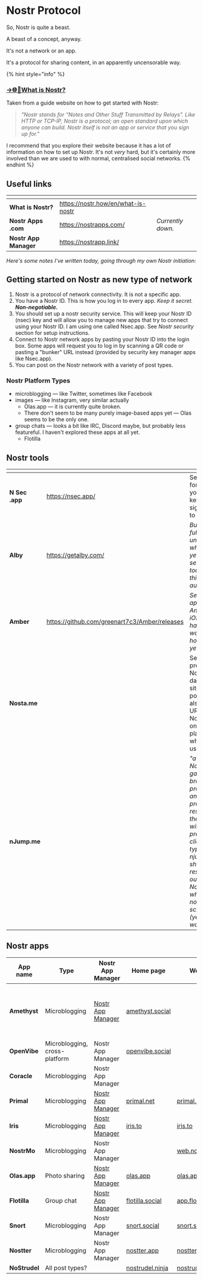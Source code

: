# Nostr Protocol

So, Nostr is quite a beast.

A beast of a concept, anyway.

It's not a network or an app.

It's a protocol for sharing content, in an apparently uncensorable way.

{% hint style="info" %}
### [→🌐🔗What is Nostr?](https://nostr.how/en/what-is-nostr)

Taken from a guide website on how to get started with Nostr:

> _"Nostr stands for “Notes and Other Stuff Transmitted by Relays”. Like HTTP or TCP-IP, Nostr is a protocol; an open standard upon which anyone can build. Nostr itself is not an app or service that you sign up for."_

I recommend that you explore their website because it has a lot of information on how to set up Nostr. It's not _very_ hard, but it's certainly more involved than we are used to with normal, centralised social networks.
{% endhint %}

## Useful links

<table data-view="cards"><thead><tr><th></th><th data-card-target data-type="content-ref"></th><th></th></tr></thead><tbody><tr><td><strong>What is Nostr?</strong></td><td><a href="https://nostr.how/en/what-is-nostr">https://nostr.how/en/what-is-nostr</a></td><td></td></tr><tr><td><strong>Nostr Apps .com</strong></td><td><a href="https://nostrapps.com/">https://nostrapps.com/</a></td><td><em>Currently down.</em></td></tr><tr><td><strong>Nostr App Manager</strong></td><td><a href="https://nostrapp.link/">https://nostrapp.link/</a></td><td></td></tr></tbody></table>

_Here's some notes I've written today, going through my own Nostr initiation:_

## Getting started on Nostr as new type of network

1. Nostr is a protocol of network connectivity. It is not a specific app.
2. You have a Nostr ID. This is how you log in to every app. _Keep it secret. **Non-negotiable.**_
3. You should set up a nostr security service. This will keep your Nostr ID (nsec) key and will allow you to manage new apps that try to connect using your Nostr ID. I am using one called Nsec.app. See _Nostr security_ section for setup instructions.
4. Connect to Nostr network apps by pasting your Nostr ID into the login box. Some apps will request you to log in by scanning a QR code or pasting a "bunker" URL instead (provided by security key manager apps like Nsec.app).
5. You can post on the Nostr network with a variety of post types.

### Nostr Platform Types

* microblogging — like Twitter, sometimes like Facebook
* images — like Instagram, very similar actually
  * Olas.app — it is currently quite broken.
  * There don't seem to be many purely image-based apps yet — Olas seems to be the only one.
* group chats — looks a bit like IRC, Discord maybe, but probably less featureful. I haven't explored these apps at all yet.
  * Flotilla

## Nostr tools

<table data-view="cards"><thead><tr><th></th><th data-type="content-ref"></th><th></th></tr></thead><tbody><tr><td><strong>N Sec .app</strong></td><td><a href="https://nsec.app/">https://nsec.app/</a></td><td>Security app for storing your sign-in keys and signing you in to Nostr apps.</td></tr><tr><td><strong>Alby</strong></td><td><a href="https://getalby.com/">https://getalby.com/</a></td><td><em>But I don't fully understand what this is yet, and it seems to do too many things automatically.</em></td></tr><tr><td><strong>Amber</strong></td><td><a href="https://github.com/greenart7c3/Amber/releases">https://github.com/greenart7c3/Amber/releases</a></td><td><em>Security key app for Android (&#x26; iOS?). I haven't worked out how to use it yet.</em></td></tr><tr><td><strong>Nosta.me</strong></td><td></td><td>Seems to present your Nostr ID's data, but this site isn't for posting on. It also provides URLs to your Nostr profiles on other platforms, which is useful.</td></tr><tr><td><strong>nJump.me</strong></td><td></td><td><em>"a HTTP Nostr gateway to browse profiles, notes and relays; to preview a resource and then open it with your preferred client. The typical use of njump is to share a resource outside the Nostr world, where the nostr: schema is not (yet) working."</em></td></tr></tbody></table>

## Nostr apps

<table data-view="cards"><thead><tr><th>App name</th><th>Type</th><th>Nostr App Manager</th><th>Home page</th><th>Web app</th><th>Android app</th><th>iOS app</th><th>Windows app</th><th>MacOS app</th><th>GitHib site</th><th data-hidden>NostrApps.com</th></tr></thead><tbody><tr><td><strong>Amethyst</strong></td><td>Microblogging</td><td><a href="https://nostrapp.link/a/naddr1qqxnzd3cx5urqv3nxymngdphqgsyvrp9u6p0mfur9dfdru3d853tx9mdjuhkphxuxgfwmryja7zsvhqrqsqqql8kavfpw3">Nostr App Manager</a></td><td><a href="https://amethyst.social/">amethyst.social</a></td><td></td><td><a href="https://play.google.com/store/apps/details?id=com.vitorpamplona.amethyst">Google Play</a> — <a href="https://f-droid.org/packages/com.vitorpamplona.amethyst/">F-droid</a> — <a href="https://github.com/ImranR98/Obtainium">Obtanium</a> — <a href="https://zap.store/">Zap.store</a></td><td></td><td></td><td></td><td><a href="https://github.com/vitorpamplona/amethyst/releases">GitHub site</a></td><td><a href="https://nostrapps.com/amethyst">NostrApps.com</a></td></tr><tr><td><strong>OpenVibe</strong></td><td>Microblogging, cross-platform</td><td>Nostr App Manager</td><td><a href="https://openvibe.social/">openvibe.social</a></td><td></td><td><a href="https://play.google.com/store/apps/details?id=com.plebstr.client">Google Play</a></td><td><a href="https://apps.apple.com/cz/app/openvibe-to-nostr-beyond/id1666230916">App Store</a></td><td></td><td></td><td></td><td><a href="https://nostrapps.com/openvibe">NostrApps.com</a></td></tr><tr><td><strong>Coracle</strong></td><td>Microblogging</td><td>Nostr App Manager</td><td></td><td></td><td></td><td></td><td></td><td></td><td></td><td><a href="https://nostrapps.com/coracle">NostrApps.com</a></td></tr><tr><td><strong>Primal</strong></td><td>Microblogging</td><td><a href="https://nostrapp.link/a/naddr1qqxnzd3exycrwwphxgunjve4qgsrx4k7vxeev3unrn5ty9qt9w4cxlsgzrqw752mh6fduqjgqs9chhgrqsqqql8kw4vkcq">Nostr App Manager</a></td><td><a href="https://primal.net/">primal.net</a></td><td><a href="https://primal.net/">primal.net</a></td><td></td><td></td><td></td><td></td><td></td><td><a href="https://nostrapps.com/primal">NostrApps.com</a></td></tr><tr><td><strong>Iris</strong></td><td>Microblogging</td><td><a href="https://nostrapp.link/a/naddr1qqxnzd3cx5mnyvec8qungvenqgsrx4k7vxeev3unrn5ty9qt9w4cxlsgzrqw752mh6fduqjgqs9chhgrqsqqql8ks78ejl">Nostr App Manager</a></td><td><a href="https://iris.to/">iris.to</a></td><td><a href="https://iris.to/">iris.to</a></td><td></td><td></td><td></td><td></td><td><a href="https://github.com/irislib">GitHub site</a></td><td><a href="https://nostrapps.com/iris">NostrApps.com</a></td></tr><tr><td><strong>NostrMo</strong></td><td>Microblogging</td><td>Nostr App Manager</td><td></td><td><a href="https://web.nostrmo.com/">web.nostrmo.com</a></td><td><a href="https://play.google.com/store/apps/details?id=com.github.haorendashu.nostrmo">Google Play</a></td><td></td><td></td><td></td><td></td><td><a href="https://nostrapps.com/nostrmo">NostrApps.com</a></td></tr><tr><td><strong>Olas.app</strong></td><td>Photo sharing</td><td><a href="https://nostrapp.link/a/naddr1qqxnzdenxyur2vpkxyur2vp4qgs04xzt6ldm9qhs0ctw0t58kf4z57umjzmjg6jywu0seadwtqqc75srqsqqql8k7ygv3x">Nostr App Manager</a></td><td><a href="https://olas.app/">olas.app</a></td><td><a href="https://olas.app/">olas.app</a></td><td></td><td></td><td></td><td></td><td></td><td>NostrApps.com</td></tr><tr><td><strong>Flotilla</strong></td><td>Group chat</td><td><a href="https://nostrapp.link/a/naddr1qqxnzdenxucr2wp48ymnqdfsqgsf03c2gsmx5ef4c9zmxvlew04gdh7u94afnknp33qvv3c94kvwxgsrqsqqql8k0gu2vz">Nostr App Manager</a></td><td><a href="https://flotilla.social/">flotilla.social</a></td><td><a href="https://app.flotilla.social/">app.flotilla.social</a></td><td></td><td></td><td></td><td></td><td></td><td></td></tr><tr><td><strong>Snort</strong></td><td>Microblogging</td><td>Nostr App Manager</td><td><a href="https://snort.social/">snort.social</a></td><td><a href="https://snort.social/">snort.social</a></td><td></td><td></td><td></td><td></td><td></td><td></td></tr><tr><td><strong>Nostter</strong></td><td>Microblogging</td><td>Nostr App Manager</td><td><a href="https://nostter.app/">nostter.app</a></td><td><a href="https://nostter.app/">nostter.app</a></td><td></td><td></td><td></td><td></td><td></td><td></td></tr><tr><td><strong>NoStrudel</strong></td><td>All post types?</td><td></td><td><a href="https://nostrudel.ninja/">nostrudel.ninja</a></td><td><a href="https://nostrudel.ninja/">nostrudel.ninja</a></td><td></td><td></td><td></td><td></td><td></td><td></td></tr></tbody></table>
